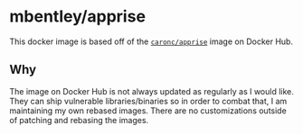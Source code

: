 # mbentley/apprise

This docker image is based off of the [`caronc/apprise`](https://hub.docker.com/r/caronc/apprise) image on Docker Hub.

## Why

The image on Docker Hub is not always updated as regularly as I would like.  They can ship vulnerable libraries/binaries so in order to combat that, I am maintaining my own rebased images.  There are no customizations outside of patching and rebasing the images.
